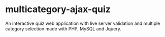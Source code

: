 # multicategory-ajax-quiz
An interactive quiz web application with live server validation and multiple category selection made with PHP, MySQL and Jquery.
